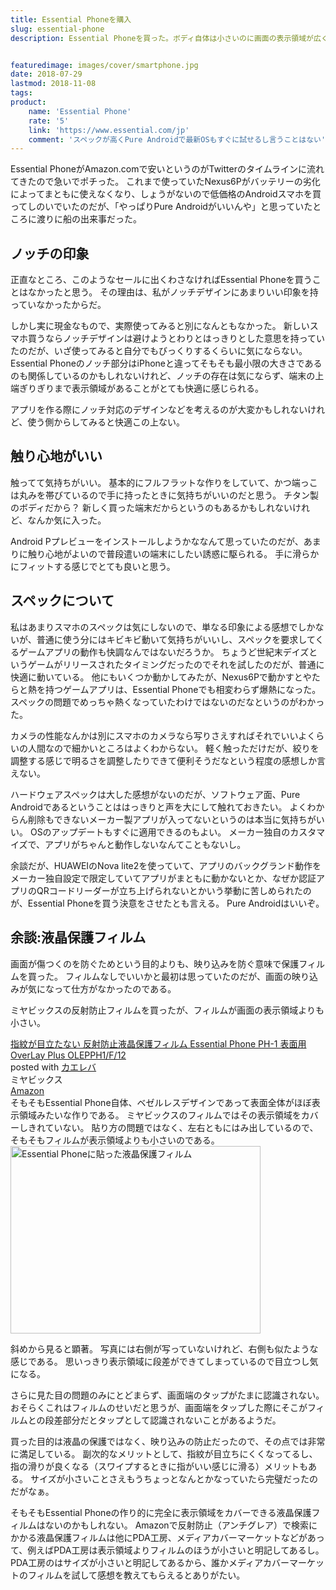 ```yaml
---
title: Essential Phoneを購入
slug: essential-phone
description: Essential Phoneを買った。ボディ自体は小さいのに画面の表示領域が広く、触り心地もよくて普段遣いにしたいスマホだ。最新OSを試すために買った面が大きいのだが、SIMを刺して普段使う端末にしたい誘惑に駆られる。Pure Androidという点もよい。


featuredimage: images/cover/smartphone.jpg
date: 2018-07-29
lastmod: 2018-11-08
tags: 
product:
    name: 'Essential Phone'
    rate: '5'
    link: 'https://www.essential.com/jp'
    comment: 'スペックが高くPure Androidで最新OSもすぐに試せるし言うことはない'
---
```


Essential PhoneがAmazon.comで安いというのがTwitterのタイムラインに流れてきたので急いでポチった。
これまで使っていたNexus6Pがバッテリーの劣化によってまともに使えなくなり、しょうがないので低価格のAndroidスマホを買ってしのいでいたのだが、「やっぱりPure Androidがいいんや」と思っていたところに渡りに船の出来事だった。


## ノッチの印象


正直なところ、このようなセールに出くわさなければEssential Phoneを買うことはなかったと思う。
その理由は、私がノッチデザインにあまりいい印象を持っていなかったからだ。

しかし実に現金なもので、実際使ってみると別になんともなかった。
新しいスマホ買うならノッチデザインは避けようとわりとはっきりとした意思を持っていたのだが、いざ使ってみると自分でもびっくりするくらいに気にならない。
Essential Phoneのノッチ部分はiPhoneと違ってそもそも最小限の大きさであるのも関係しているのかもしれないけれど、ノッチの存在は気にならず、端末の上端ぎりぎりまで表示領域があることがとても快適に感じられる。

アプリを作る際にノッチ対応のデザインなどを考えるのが大変かもしれないけれど、使う側からしてみると快適この上ない。


## 触り心地がいい


触ってて気持ちがいい。
基本的にフルフラットな作りをしていて、かつ端っこは丸みを帯びているので手に持ったときに気持ちがいいのだと思う。
チタン製のボディだから？
新しく買った端末だからというのもあるかもしれないけれど、なんか気に入った。

Android Pプレビューをインストールしようかななんて思っていたのだが、あまりに触り心地がよいので普段遣いの端末にしたい誘惑に駆られる。
手に滑らかにフィットする感じでとても良いと思う。


## スペックについて


私はあまりスマホのスペックは気にしないので、単なる印象による感想でしかないが、普通に使う分にはキビキビ動いて気持ちがいいし、スペックを要求してくるゲームアプリの動作も快調なんではないだろうか。
ちょうど世紀末デイズというゲームがリリースされたタイミングだったのでそれを試したのだが、普通に快適に動いている。
他にもいくつか動かしてみたが、Nexus6Pで動かすとやたらと熱を持つゲームアプリは、Essential Phoneでも相変わらず爆熱になった。
スペックの問題でめっちゃ熱くなっていたわけではないのだなというのがわかった。

カメラの性能なんかは別にスマホのカメラなら写りさえすればそれでいいよくらいの人間なので細かいところはよくわからない。
軽く触っただけだが、絞りを調整する感じで明るさを調整したりできて便利そうだなという程度の感想しか言えない。

ハードウェアスペックは大した感想がないのだが、ソフトウェア面、Pure Androidであるということははっきりと声を大にして触れておきたい。
よくわからん削除もできないメーカー製アプリが入ってないというのは本当に気持ちがいい。
OSのアップデートもすぐに適用できるのもよい。
メーカー独自のカスタマイズで、アプリがちゃんと動作しないなんてこともないし。

余談だが、HUAWEIのNova lite2を使っていて、アプリのバックグランド動作をメーカー独自設定で限定していてアプリがまともに動かないとか、なぜか認証アプリのQRコードリーダーが立ち上げられないとかいう挙動に苦しめられたのが、Essential Phoneを買う決意をさせたとも言える。
Pure Androidはいいぞ。


## 余談:液晶保護フィルム


画面が傷つくのを防ぐためという目的よりも、映り込みを防ぐ意味で保護フィルムを買った。
フィルムなしでいいかと最初は思っていたのだが、画面の映り込みが気になって仕方がなかったのである。

ミヤビックスの反射防止フィルムを買ったが、フィルムが画面の表示領域よりも小さい。

<div class="cstmreba">
<div class="kaerebalink-box">
<div class="kaerebalink-image"><a href="https://www.amazon.co.jp/exec/obidos/ASIN/B075RXQJFW/illusionspace-22/" target="_blank" ><img alt=""  src="https://images-fe.ssl-images-amazon.com/images/I/31XSLf7gm0L._SL160_.jpg" style="border: none;" /></a></div>
<div class="kaerebalink-info">
<div class="kaerebalink-name"><a href="https://www.amazon.co.jp/exec/obidos/ASIN/B075RXQJFW/illusionspace-22/" target="_blank" >指紋が目立たない 反射防止液晶保護フィルム Essential Phone PH-1 表面用 OverLay Plus OLEPPH1/F/12</a>

<div class="kaerebalink-powered-date">posted with <a href="https://kaereba.com" rel="nofollow" target="_blank">カエレバ</a></div>
</div>
<div class="kaerebalink-detail"> ミヤビックス     </div>
<div class="kaerebalink-link1">
<div class="shoplinkamazon"><a href="https://www.amazon.co.jp/gp/search?keywords=B075RXQJFW&#038;__mk_ja_JP=%E3%82%AB%E3%82%BF%E3%82%AB%E3%83%8A&#038;tag=illusionspace-22" target="_blank" >Amazon</a></div>
</div>
</div>
<div class="booklink-footer"></div>
</div>
</div>
そもそもEssential Phone自体、ベゼルレスデザインであって表面全体がほぼ表示領域みたいな作りである。
ミヤビックスのフィルムではその表示領域をカバーしきれていない。
貼り方の問題ではなく、左右ともにはみ出しているので、そもそもフィルムが表示領域よりも小さいのである。

<img src="https://wantit.gcreate.jp/wp-content/uploads/2018/07/image.jpg" alt="Essential Phoneに貼った液晶保護フィルム" title="image.jpg" width="400" height="300" />

斜めから見ると顕著。
写真には右側が写っていないけれど、右側も似たような感じである。
思いっきり表示領域に段差ができてしまっているので目立つし気になる。

さらに見た目の問題のみにとどまらず、画面端のタップがたまに認識されない。
おそらくこれはフィルムのせいだと思うが、画面端をタップした際にそこがフィルムとの段差部分だとタップとして認識されないことがあるようだ。

買った目的は液晶の保護ではなく、映り込みの防止だったので、その点では非常に満足している。
副次的なメリットとして、指紋が目立ちにくくなってるし、指の滑りが良くなる（スワイプするときに指がいい感じに滑る）メリットもある。
サイズが小さいことさえもうちょっとなんとかなっていたら完璧だったのだがなぁ。

そもそもEssential Phoneの作り的に完全に表示領域をカバーできる液晶保護フィルムはないのかもしれない。
Amazonで反射防止（アンチグレア）で検索にかかる液晶保護フィルムは他にPDA工房、メディアカバーマーケットなどがあって、例えばPDA工房は表示領域よりフィルムのほうが小さいと明記してあるし。
PDA工房のはサイズが小さいと明記してあるから、誰かメディアカバーマーケットのフィルムを試して感想を教えてもらえるとありがたい。


  